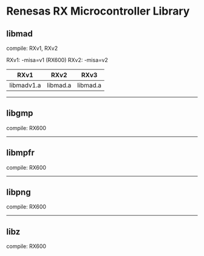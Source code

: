 Renesas RX Microcontroller Library
=========

## libmad

compile: RXv1, RXv2

RXv1: -misa=v1 (RX600)
RXv2: -misa=v2

|RXv1|RXv2|RXv3|
|---|---|---|
|libmadv1.a|libmad.a|libmad.a|

---

## libgmp

compile: RX600

---

## libmpfr

compile: RX600

---

## libpng

compile: RX600

---

## libz

compile: RX600
